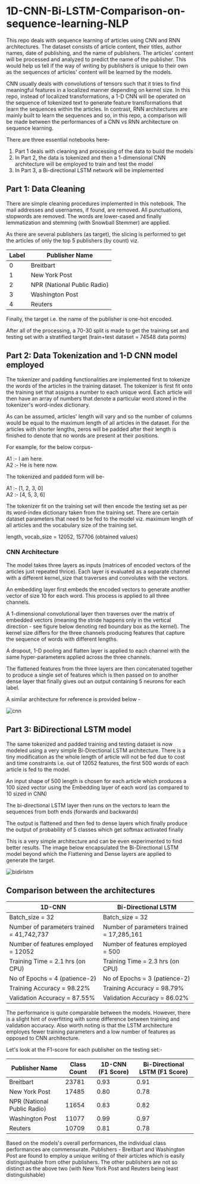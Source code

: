 # 1D-CNN-Bi-LSTM-Comparison-on-sequence-learning-NLP

This repo deals with sequence learning of articles using CNN and RNN architectures. The dataset consists of article content, their titles, author names, date of publishing, and the name of publishers. The articles' content will be processed and analyzed to predict the name of the publisher. This would help us tell if the way of writing by publishers is unique to their own as the sequences of articles' content will be learned by the models.

CNN usually deals with convolutions of tensors such that it tries to find meaningful features in a localized manner depending on kernel size. In this repo, instead of localized transformations, a 1-D CNN will be operated on the sequence of tokenized text to generate feature transformations that learn the sequences within the articles. In contrast, RNN architectures are mainly built to learn the sequences and so, in this repo, a comparison will be made between the performances of a CNN vs RNN architecture on sequence learning.

There are three essential notebooks here-

1. Part 1 deals with cleaning and processing of the data to build the models
2. In Part 2, the data is tokenized and then a 1-dimensional CNN architecture will be employed to train and test the model
3. In Part 3, a Bi-directional LSTM network will be implemented

## Part 1: Data Cleaning

There are simple cleaning procedures implemented in this notebook. The mail addresses and usernames, if found, are removed. All punctuations, stopwords are removed. The words are lower-cased and finally lemmatization and stemming (with Snowball Stemmer) are applied.

As there are several publishers (as target), the slicing is performed to get the articles of only the top 5 publishers (by count) viz. 


| Label   | Publisher Name |
| ------------- | ------------- |
| 0  | Breitbart  |
| 1  | New York Post  |
| 2  | NPR (National Public Radio)  |
| 3  | Washington Post  |
| 4  | Reuters  |

Finally, the target i.e. the name of the publisher is one-hot encoded.

After all of the processing, a 70-30 split is made to get the training set and testing set with a stratified target (train+test dataset = 74548 data points)

## Part 2: Data Tokenization and 1-D CNN model employed

The tokenizer and padding functionalities are implemented first to tokenize the words of the articles in the training dataset. The tokenizer is first fit onto the training set that assigns a number to each unique word. Each article will then have an array of numbers that denote a particular word stored in the tokenizer's word-index dictionary.

As can be assumed, articles' length will vary and so the number of columns would be equal to the maximum length of all articles in the dataset. For the articles with shorter lengths, zeros will be padded after their length is finished to denote that no words are present at their positions.

For example, for the below corpus-

A1 :- I am here. <br>
A2 :- He is here now.

The tokenized and padded form will be-

A1 :- [1, 2, 3, 0] <br>
A2 :- [4, 5, 3, 6]

The tokenizer fit on the training set will then encode the testing set as per its word-index dictionary taken from the training set. There are certain dataset parameters that need to be fed to the model viz. maximum length of all articles and the vocabulary size of the training set.

length, vocab_size = 12052, 157706 (obtained values)

### CNN Architecture

The model takes three layers as inputs (matrices of encoded vectors of the articles just repeated thrice). Each layer is evaluated as a separate channel with a different kernel_size that traverses and convolutes with the vectors.

An embedding layer first embeds the encoded vectors to generate another vector of size 10 for each word. This process is applied to all three channels.

A 1-dimensional convolutional layer then traverses over the matrix of embedded vectors (meaning the stride happens only in the vertical direction - see figure below denoting red boundary box as the kernel). The kernel size differs for the three channels producing features that capture the sequence of words with different lengths.

A dropout, 1-D pooling and flatten layer is applied to each channel with the same hyper-parameters applied across the three channels.

The flattened features from the three layers are then concatenated together to produce a single set of features which is then passed on to another dense layer that finally gives out an output containing 5 neurons for each label.

A similar architecture for reference is provided below -

![cnn](https://user-images.githubusercontent.com/55252306/109691209-35cd0f80-7b55-11eb-810d-c2861dae1701.PNG)

## Part 3: BiDirectional LSTM model

The same tokenized and padded training and testing dataset is now modeled using a very simple Bi-Directional LSTM architecture. There is a tiny modification as the whole length of article will not be fed due to cost and time constraints i.e. out of 12052 features, the first 500 words of each article is fed to the model.

An input shape of 500 length is chosen for each article which produces a 100 sized vector using the Embedding layer of each word (as compared to 10 sized in CNN)

The bi-directional LSTM layer then runs on the vectors to learn the sequences from both ends (forwards and backwards)

The output is flattened and then fed to dense layers which finally produce the output of probability of 5 classes which get softmax activated finally

This is a very simple architecture and can be even experimented to find better results. The image below encapsulated the Bi-Directional LSTM model beyond which the Flattening and Dense layers are applied to generate the target.

![bidirlstm](https://user-images.githubusercontent.com/55252306/109692200-3d40e880-7b56-11eb-8f97-0ef781d5a7bb.png)

## Comparison between the architectures


| 1D-CNN   | Bi-Directional LSTM |
| ------------- | ------------- |
| Batch_size = 32  | Batch_size = 32  |
| Number of parameters trained = 41,742,737  | Number of parameters trained = 17,285,161  |
| Number of features employed = 12052  | Number of features employed = 500  |
| Training Time = 2.1 hrs (on CPU)  | Training Time = 2.3 hrs (on CPU)  |
| No of Epochs = 4 (patience-2) | No of Epochs = 3 (patience-2) |
| Training Accuracy = 98.22% | Training Accuracy = 98.79% |
| Validation Accuracy = 87.55% | Validation Accuracy = 86.02% |

The performance is quite comparable between the models. However, there is a slight hint of overfitting with some difference between training and validation accuracy.
Also worth noting is that the LSTM architecture employes fewer training parameters and a low number of features as opposed to CNN architecture.

Let's look at the F1-score for each publisher on the testing set:-

| Publisher Name | Class Count | 1D-CNN (F1 Score) | Bi-Directional LSTM (F1 Score) |
| ------------- | ------------- | ------------- | ------------- |
| Breitbart  | 23781 | 0.93  | 0.91  |
| New York Post | 17485 | 0.80  | 0.78  |
| NPR (National Public Radio) | 11654 | 0.83  | 0.82  |
| Washington Post | 11077 | 0.99  | 0.97  |
| Reuters | 10709 | 0.81  | 0.78  |

Based on the models's overall performances, the individual class performances are commensurate. Publishers - Breitbart and Washington Post are found to employ a unique writing of their articles which is easily distinguishable from other publishers. The other publishers are not so distinct as the above two (with New York Post and Reuters being least distinguishable) 
